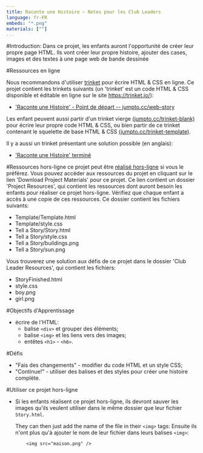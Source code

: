 ```yaml
---
title: Raconte une Histoire — Notes pour les Club Leaders
language: fr-FR
embeds: "*.png"
materials: [""]
...
```


#Introduction:
Dans ce projet, les enfants auront l'opportunité de créer leur propre page HTML. Ils vont créer leur propre histoire, ajouter des cases, images et des textes à une page web de bande dessinée

#Ressources en ligne

Nous recommandons d'utiliser [trinket](https://trinket.io/) pour écrire HTML & CSS en ligne. Ce projet contient les trinkets suivants (un 'trinket' est un code HTML & CSS disponible et éditable en ligne sur le site https://trinket.io/):

+ ['Raconte une Histoire' - Point de départ -- jumpto.cc/web-story](http://jumpto.cc/web-story)

Les enfant peuvent aussi partir d'un trinket vierge [(jumpto.cc/trinket-blank)](http://jumpto.cc/trinket-blank) pour écrire leur propre code HTML & CSS, ou bien partir de ce trinket contenant le squelette de base HTML & CSS [(jumpto.cc/trinket-template)](http://jumpto.cc/trinket-template).

Il y a aussi un trinket présentant une solution possible (en anglais):

+ ['Raconte une Histoire' terminé](https://trinket.io/html/c8afdef912)

#Ressources hors-ligne
ce projet peut être [réalisé hors-ligne](../html-css.html) si vous le préférez. Vous pouvez accéder aux ressources du projet en cliquant sur le lien 'Download Project Materials' pour ce projet. Ce lien contient un dossier 'Project Resources', qui contient les ressources dont auront besoin les enfants pour réaliser ce projet hors-ligne. Vérifiez que chaque enfant a accès à une copie de ces ressources. Ce dossier contient les fichiers suivants:

+ Template/Template.html
+ Template/style.css
+ Tell a Story/Story.html
+ Tell a Story/style.css
+ Tell a Story/buildings.png
+ Tell a Story/sun.png

Vous trouverez une solution aux défis de ce projet dans le dossier 'Club Leader Resources', qui contient les fichiers:

+ StoryFinished.html
+ style.css
+ boy.png
+ girl.png

#Objectifs d'Apprentissage
+ écrire de l'HTML:
	+ balise `<div>` et grouper des éléments;
	+ balise `<img>` et les liens vers des images;
	+ entêtes `<h1>` - `<h6>`.

#Défis
+ "Fais des changements" - modifier du code HTML et un style CSS;
+ "Continue!" - utiliser des balises et des styles pour créer une histoire complète.

#Utiliser ce projet hors-ligne
+ Si les enfants réalisent ce projet hors-ligne, ils devront sauver les images qu'ils veulent utiliser dans le même dossier que leur fichier `Story.html`.

	They can then just add the name of the file in their `<img>` tags:
	Ensuite ils n'ont plus qu'à ajouter le nom de leur fichier dans leurs balises `<img>`:

	```
		<img src="maison.png" />
	``` 
